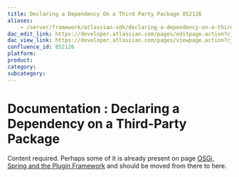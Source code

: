 ```yaml
---
title: Declaring a Dependency On a Third Party Package 852126
aliases:
    - /server/framework/atlassian-sdk/declaring-a-dependency-on-a-third-party-package-852126.html
dac_edit_link: https://developer.atlassian.com/pages/editpage.action?cjm=wozere&pageId=852126
dac_view_link: https://developer.atlassian.com/pages/viewpage.action?cjm=wozere&pageId=852126
confluence_id: 852126
platform:
product:
category:
subcategory:
---
```

# Documentation : Declaring a Dependency on a Third-Party Package

Content required. Perhaps some of it is already present on page [OSGi, Spring and the Plugin Framework](/server/framework/atlassian-sdk/852146.html) and should be moved from there to here.

















































































































































































































































































































